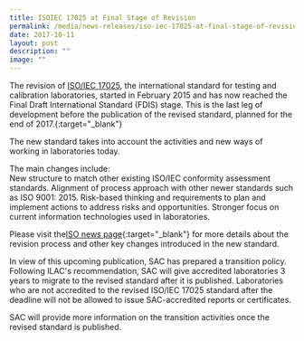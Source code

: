 ```yaml
---
title: ISOIEC 17025 at Final Stage of Revision
permalink: /media/news-releases/iso-iec-17025-at-final-stage-of-revision/
date: 2017-10-11
layout: post
description: ""
image: ""
---
```

The revision of [ISO/IEC 17025](https://www.iso.org/standard/66912.html), the international standard for testing and calibration laboratories, started in February 2015 and has now reached the Final Draft International Standard (FDIS) stage. This is the last leg of development before the publication of the revised standard, planned for the end of 2017.{:target="\_blank"}

The new standard takes into account the activities and new ways of working in laboratories today.

The main changes include:  
New structure to match other existing ISO/IEC conformity assessment standards.
Alignment of process approach with other newer standards such as ISO 9001: 2015.
Risk-based thinking and requirements to plan and implement actions to address risks and opportunities.
Stronger focus on current information technologies used in laboratories.

Please visit the[ISO news page](https://www.iso.org/news/ref2212.html){:target="\_blank"} for more details about the revision process and other key changes introduced in the new standard.

In view of this upcoming publication, SAC has prepared a transition policy. Following ILAC's recommendation, SAC will give accredited laboratories 3 years to migrate to the revised standard after it is published. Laboratories who are not accredited to the revised ISO/IEC 17025 standard after the deadline will not be allowed to issue SAC-accredited reports or certificates.

SAC will provide more information on the transition activities once the revised standard is published.